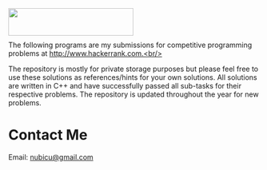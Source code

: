 <img src="https://camo.githubusercontent.com/dbbde6aae43b5dd9c2f85cccce078b89b3a7ca3b/68747470733a2f2f687263646e2e6e65742f6861636b657272616e6b2f6173736574732f6272616e642f776f72646d61726b5f736d2d31383233353834376564613134656635336534303335353035383331656562372e706e67" align="left" height="55" width="250" data-canonical-src="https://hrcdn.net/hackerrank/assets/brand/wordmark_sm-18235847eda14ef53e4035505831eeb7.png" style="max-width:100%;">
<br/><br/><br/>

The following programs are my submissions for competitive programming problems at http://www.hackerrank.com.<br/>

The repository is mostly for private storage purposes but please feel free to use these solutions as references/hints for your own solutions. All solutions are written in C++ and have successfully passed all sub-tasks for their respective problems. The repository is updated throughout the year for new problems.

# Contact Me

Email: <a href="mailto:nubicu@gmail.com">nubicu@gmail.com</a>
